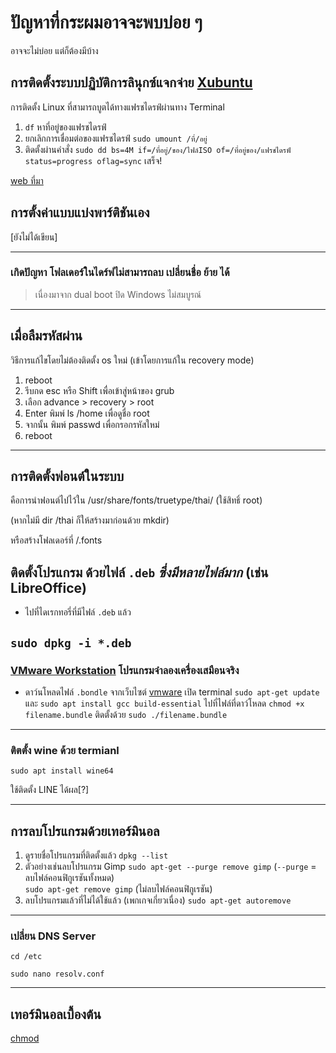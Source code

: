 <link rel="stylesheet" href="https://cdn.simplecss.org/simple.min.css">

<style>
img {
  width: 200px;
}
</style>

# ปัญหาที่กระผมอาจจะพบบ่อย ๆ
อาจจะไม่บ่อย แต่ก็ต้องมีบ้าง

## การติดตั้งระบบปฏิบัติการลินุกซ์แจกจ่าย **[Xubuntu](https://xubuntu.org/)**
การติดตั้ง Linux ที่สามารถบูตได้ทางแฟรชไดรฟ์ผ่านทาง Terminal
1. `df` หาที่อยู่ของแฟรชไดรฟ์
1. ยกเลิกการเชื่อมต่อของแฟรชไดรฟ์ `sudo umount /ที่/อยู่`
1. ติดตั้งผ่านคำสั่ง `sudo dd bs=4M if=/ที่อยู่/ของ/ไฟล์ISO of=/ที่อยู่ของ/แฟรชไดรฟ์ status=progress oflag=sync` เสร็จ! 

[web ที่มา](https://vitux.com/how-to-create-a-bootable-usb-stick-from-the-ubuntu-terminal/)

## การตั้งค่าแบบแบ่งพาร์ติชันเอง 
[ยังไม่ได้เขียน]

---
### เกิดปัญหา โฟลเดอร์ในไดร์ฟไม่สามารถลบ เปลี่ยนชื่อ ย้าย ได้ 
> เนื่องมาจาก dual boot ปิด Windows ไม่สมบูรณ์

---

## เมื่อลืมรหัสผ่าน
วิธีการแก้ไขโดยไม่ต้องติดตั้ง os ใหม่ (เข้าโดยการแก้ใน recovery mode)
1. reboot 
2. รีบกด esc หรือ Shift เพื่อเข้าสู่หน้าของ grub
3. เลือก advance > recovery > root
4. Enter พิมพ์ ls /home เพื่อดูชื่อ root
5. จากนั้น พิมพ์ passwd เพื่อกรอกรหัสใหม่
6. reboot

---

## การติดตั้งฟอนต์ในระบบ
คือการนำฟอนต์ไปไว้ใน /usr/share/fonts/truetype/thai/ (ใช้สิทธิ์ root)

(หากไม่มี dir /thai ก็ให้สร้างมาก่อนด้วย  mkdir)

หรือสร้างโฟลเดอร์ที่ /.fonts

## ติดตั้งโปรแกรม ด้วยไฟล์ `.deb` _ซึ่งมีหลายไฟล์มาก_ (เช่น LibreOffice)

- ไปที่ไดเรกทอรี่ที่มีไฟล์ `.deb` แล้ว 

`sudo dpkg -i *.deb`
---

### [VMware Workstation](https://en.wikipedia.org/wiki/VMware_Workstation) โปรแกรมจำลองเครื่องเสมือนจริง
  - ดาว์นโหลดไฟล์ `.bondle` จากเว็บไซต์ [vmware](https://www.vmware.com/asean/products/workstation-player/workstation-player-evaluation.html) เปิด terminal `sudo apt-get update` และ `sudo apt install gcc build-essential` ไปที่ไฟล์ที่ดาว์โหลด `chmod +x filename.bundle` ติดตั้งด้วย `sudo ./filename.bundle`

---

### ติตตั้ง wine ด้วย termianl
`sudo apt install wine64`
    
ใช้ติดตั้ง LINE ได้ผล[?]

---

## การลบโปรแกรมด้วยเทอร์มินอล
1. ดูรายชื่อโปรแกรมที่ติดตั้งแล้ว 
`dpkg --list`
2. ตัวอย่างเช่นลบโปรแกรม Gimp 
`sudo apt-get --purge remove gimp` (`--purge` = ลบไฟล์คอนฟิกูเรชันทั้งหมด)  
`sudo apt-get remove gimp` (ไม่ลบไฟล์คอนฟิกูเรชัน)
3. ลบโปรแกรมแล้วที่ไม่ได้ใช้แล้ว (เพกเกจเกี่ยวเนื่อง) `sudo apt-get autoremove`

---

### เปลี่ยน DNS Server
`cd /etc` 
    
`sudo nano resolv.conf`

---
## เทอร์มินอลเบื้องต้น
[chmod](https://poundxi.com/%E0%B8%AD%E0%B8%98%E0%B8%B4%E0%B8%9A%E0%B8%B2%E0%B8%A2%E0%B8%84%E0%B8%B3%E0%B8%AA%E0%B8%B1%E0%B9%88%E0%B8%87-chmod-%E0%B8%9A%E0%B8%99-linux/)
